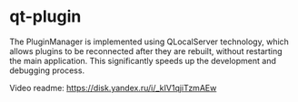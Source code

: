 # qt-plugin
The PluginManager is implemented using QLocalServer technology, 
which allows plugins to be reconnected after they are rebuilt, 
without restarting the main application. This significantly speeds 
up the development and debugging process.  

Video readme: https://disk.yandex.ru/i/_kIV1qjiTzmAEw